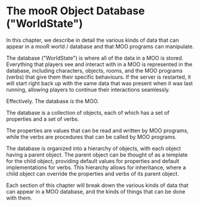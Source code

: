 # The mooR Object Database ("WorldState")

In this chapter, we describe in detail the various kinds of data that can appear in a mooR world / database and that MOO
programs can manipulate.

The database ("WorldState") is where all of the data in a MOO is stored. Everything that players see and interact with
in a MOO is represented in the database, including characters, objects, rooms, and the MOO programs (verbs) that give
them
their specific behaviours. If the server is restarted, it will start right back up with the same data that was present
when it was last running, allowing players to continue their interactions seamlessly.

Effectively. The database *is* the MOO.

The database is a collection of objects, each of which has a set of properties and a set of verbs.

The properties are values that can be read and written by MOO programs, while the verbs are procedures that can be
called by MOO programs.

The database is organized into a hierarchy of objects, with each object having a parent object. The parent object can be
thought of as a template for the child object, providing default values for properties and default implementations for
verbs. This hierarchy allows for inheritance, where a child object can override the properties and verbs of its parent
object.

Each section of this chapter will break down the various kinds of data that can appear in a MOO database, and the kinds
of things that can be done with them. 

